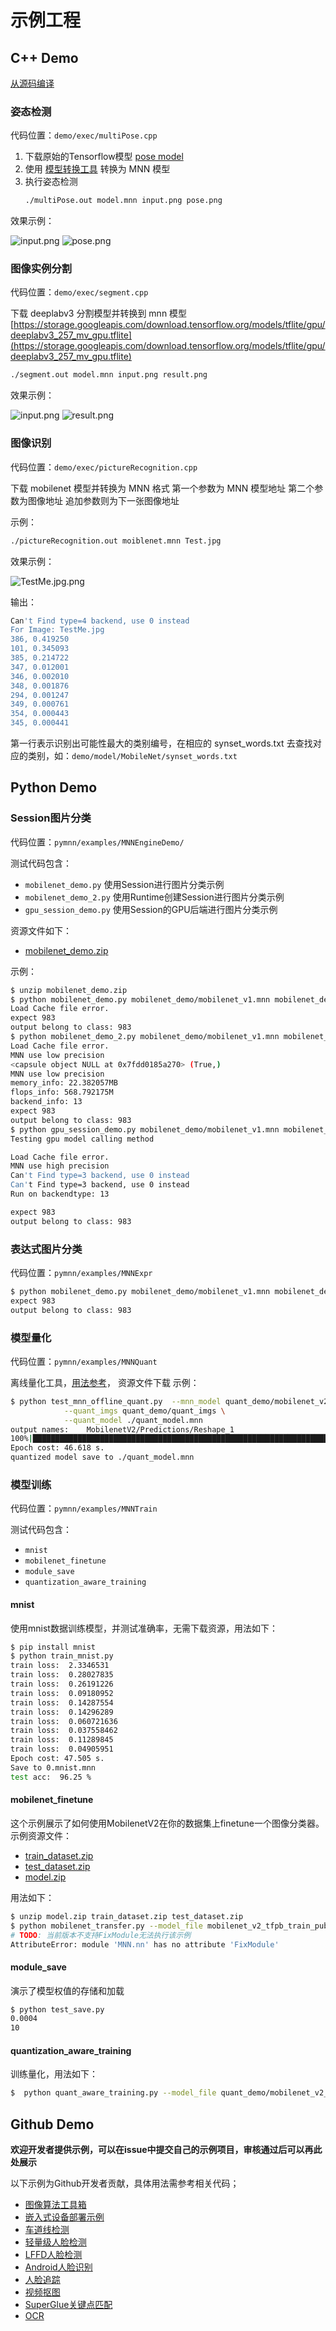# 示例工程

## C++ Demo
[从源码编译](../compile/tools.html#id7)
### 姿态检测
代码位置：`demo/exec/multiPose.cpp`

1. 下载原始的Tensorflow模型 [pose model](https://github.com/czy2014hust/posenet-python/raw/master/models/model-mobilenet_v1_075.pb)
2. 使用 [模型转换工具](../tools/convert.md) 转换为 MNN 模型
3. 执行姿态检测
    ```bash
    ./multiPose.out model.mnn input.png pose.png
    ```
效果示例：

![input.png](../_static/images/start/multipose_input.png)
![pose.png](../_static/images/start/multipose_pose.png)


### 图像实例分割
代码位置：`demo/exec/segment.cpp`

下载 deeplabv3 分割模型并转换到 mnn 模型
[https://storage.googleapis.com/download.tensorflow.org/models/tflite/gpu/deeplabv3_257_mv_gpu.tflite](https://storage.googleapis.com/download.tensorflow.org/models/tflite/gpu/deeplabv3_257_mv_gpu.tflite)

```bash
./segment.out model.mnn input.png result.png
```

效果示例：

![input.png](../_static/images/start/segment_input.png)
![result.png](../_static/images/start/segment_result.png)

### 图像识别
代码位置：`demo/exec/pictureRecognition.cpp`

下载 mobilenet 模型并转换为 MNN 格式
第一个参数为 MNN 模型地址
第二个参数为图像地址
追加参数则为下一张图像地址

示例：
```bash
./pictureRecognition.out moiblenet.mnn Test.jpg
```

效果示例：

![TestMe.jpg.png](../../resource/images/TestMe.jpg)

输出：
```bash
Can't Find type=4 backend, use 0 instead
For Image: TestMe.jpg
386, 0.419250
101, 0.345093
385, 0.214722
347, 0.012001
346, 0.002010
348, 0.001876
294, 0.001247
349, 0.000761
354, 0.000443
345, 0.000441
```
第一行表示识别出可能性最大的类别编号，在相应的 synset_words.txt 去查找对应的类别，如：`demo/model/MobileNet/synset_words.txt`

## Python Demo
### Session图片分类
代码位置：`pymnn/examples/MNNEngineDemo/`

测试代码包含：
- `mobilenet_demo.py` 使用Session进行图片分类示例
- `mobilenet_demo_2.py` 使用Runtime创建Session进行图片分类示例
- `gpu_session_demo.py` 使用Session的GPU后端进行图片分类示例

资源文件如下：
- [mobilenet_demo.zip](https://www.yuque.com/attachments/yuque/0/2020/zip/405909/1589442188553-74d67103-6770-4522-8766-3bb1b2ac4dd0.zip?_lake_card=%7B%22src%22%3A%22https%3A%2F%2Fwww.yuque.com%2Fattachments%2Fyuque%2F0%2F2020%2Fzip%2F405909%2F1589442188553-74d67103-6770-4522-8766-3bb1b2ac4dd0.zip%22%2C%22name%22%3A%22mobilenet_demo.zip%22%2C%22size%22%3A15781277%2C%22type%22%3A%22application%2Fzip%22%2C%22ext%22%3A%22zip%22%2C%22status%22%3A%22done%22%2C%22uid%22%3A%221588768106314-0%22%2C%22progress%22%3A%7B%22percent%22%3A99%7D%2C%22percent%22%3A0%2C%22refSrc%22%3A%22https%3A%2F%2Fwww.yuque.com%2Fattachments%2Fyuque%2F0%2F2020%2Fzip%2F405909%2F1589442188553-74d67103-6770-4522-8766-3bb1b2ac4dd0.zip%22%2C%22id%22%3A%22ZGVmm%22%2C%22card%22%3A%22file%22%7D)

示例：
```bash
$ unzip mobilenet_demo.zip
$ python mobilenet_demo.py mobilenet_demo/mobilenet_v1.mnn mobilenet_demo/ILSVRC2012_val_00049999.JPEG
Load Cache file error.
expect 983
output belong to class: 983
$ python mobilenet_demo_2.py mobilenet_demo/mobilenet_v1.mnn mobilenet_demo/ILSVRC2012_val_00049999.JPEG
Load Cache file error.
MNN use low precision
<capsule object NULL at 0x7fdd0185a270> (True,)
MNN use low precision
memory_info: 22.382057MB
flops_info: 568.792175M
backend_info: 13
expect 983
output belong to class: 983
$ python gpu_session_demo.py mobilenet_demo/mobilenet_v1.mnn mobilenet_demo/ILSVRC2012_val_00049999.JPEG 
Testing gpu model calling method

Load Cache file error.
MNN use high precision
Can't Find type=3 backend, use 0 instead
Can't Find type=3 backend, use 0 instead
Run on backendtype: 13 

expect 983
output belong to class: 983
```

### 表达式图片分类
代码位置：`pymnn/examples/MNNExpr`
```bash
$ python mobilenet_demo.py mobilenet_demo/mobilenet_v1.mnn mobilenet_demo/ILSVRC2012_val_00049999.JPEG
expect 983
output belong to class: 983
```
### 模型量化
代码位置：`pymnn/examples/MNNQuant`

离线量化工具，[用法参考](https://github.com/alibaba/MNN/tree/master/tools/MNNPythonOfflineQuant)，
资源文件下载
示例：
```bash
$ python test_mnn_offline_quant.py  --mnn_model quant_demo/mobilenet_v2_tfpb_train_withBN.mnn \
            --quant_imgs quant_demo/quant_imgs \
            --quant_model ./quant_model.mnn
output names:	 MobilenetV2/Predictions/Reshape_1
100%|██████████████████████████████████████████████████████████████████████████████████████████████████| 2/2 [00:46<00:00, 23.29s/it]
Epoch cost: 46.618 s.
quantized model save to ./quant_model.mnn
```

### 模型训练
代码位置：`pymnn/examples/MNNTrain`

测试代码包含：
- `mnist`
- `mobilenet_finetune`
- `module_save`
- `quantization_aware_training`
#### mnist
使用mnist数据训练模型，并测试准确率，无需下载资源，用法如下：
```bash
$ pip install mnist 
$ python train_mnist.py
train loss:  2.3346531
train loss:  0.28027835
train loss:  0.26191226
train loss:  0.09180952
train loss:  0.14287554
train loss:  0.14296289
train loss:  0.060721636
train loss:  0.037558462
train loss:  0.11289845
train loss:  0.04905951
Epoch cost: 47.505 s.
Save to 0.mnist.mnn
test acc:  96.25 %
```
#### mobilenet_finetune
这个示例展示了如何使用MobilenetV2在你的数据集上finetune一个图像分类器。
示例资源文件：
- [train_dataset.zip](https://www.yuque.com/attachments/yuque/0/2020/zip/405909/1589442189675-b6595179-10c2-4cf2-b4a2-739758e57792.zip?_lake_card=%7B%22src%22%3A%22https%3A%2F%2Fwww.yuque.com%2Fattachments%2Fyuque%2F0%2F2020%2Fzip%2F405909%2F1589442189675-b6595179-10c2-4cf2-b4a2-739758e57792.zip%22%2C%22name%22%3A%22train_dataset.zip%22%2C%22size%22%3A95202011%2C%22type%22%3A%22application%2Fzip%22%2C%22ext%22%3A%22zip%22%2C%22status%22%3A%22done%22%2C%22uid%22%3A%221588831792222-1%22%2C%22progress%22%3A%7B%22percent%22%3A99%7D%2C%22percent%22%3A0%2C%22id%22%3A%226kWMz%22%2C%22card%22%3A%22file%22%7D)
- [test_dataset.zip](https://www.yuque.com/attachments/yuque/0/2020/zip/405909/1589442189983-0b5aaa8c-ba5d-4143-9bbf-be32a44ea064.zip?_lake_card=%7B%22src%22%3A%22https%3A%2F%2Fwww.yuque.com%2Fattachments%2Fyuque%2F0%2F2020%2Fzip%2F405909%2F1589442189983-0b5aaa8c-ba5d-4143-9bbf-be32a44ea064.zip%22%2C%22name%22%3A%22test_dataset.zip%22%2C%22size%22%3A54743675%2C%22type%22%3A%22application%2Fzip%22%2C%22ext%22%3A%22zip%22%2C%22status%22%3A%22done%22%2C%22uid%22%3A%221588831792222-0%22%2C%22progress%22%3A%7B%22percent%22%3A99%7D%2C%22percent%22%3A0%2C%22refSrc%22%3A%22https%3A%2F%2Fwww.yuque.com%2Fattachments%2Fyuque%2F0%2F2020%2Fzip%2F405909%2F1589442189983-0b5aaa8c-ba5d-4143-9bbf-be32a44ea064.zip%22%2C%22id%22%3A%22DZmfq%22%2C%22card%22%3A%22file%22%7D)
- [model.zip](https://www.yuque.com/attachments/yuque/0/2020/zip/405909/1589442190124-6c567afd-8bf0-4411-bfac-0376c94b7dc9.zip?_lake_card=%7B%22src%22%3A%22https%3A%2F%2Fwww.yuque.com%2Fattachments%2Fyuque%2F0%2F2020%2Fzip%2F405909%2F1589442190124-6c567afd-8bf0-4411-bfac-0376c94b7dc9.zip%22%2C%22name%22%3A%22model.zip%22%2C%22size%22%3A13059416%2C%22type%22%3A%22application%2Fzip%22%2C%22ext%22%3A%22zip%22%2C%22status%22%3A%22done%22%2C%22uid%22%3A%221588831927601-0%22%2C%22progress%22%3A%7B%22percent%22%3A99%7D%2C%22percent%22%3A0%2C%22id%22%3A%22ThVjR%22%2C%22card%22%3A%22file%22%7D)

用法如下：
```bash
$ unzip model.zip train_dataset.zip test_dataset.zip
$ python mobilenet_transfer.py --model_file mobilenet_v2_tfpb_train_public.mnn --train_image_folder train_images --train_txt train.txt --test_image_folder test_images --test_txt test.txt --num_classes 1000
# TODO: 当前版本不支持FixModule无法执行该示例
AttributeError: module 'MNN.nn' has no attribute 'FixModule'
```

#### module_save
演示了模型权值的存储和加载
```bash
$ python test_save.py 
0.0004
10
```

#### quantization_aware_training
训练量化，用法如下：
```bash
$  python quant_aware_training.py --model_file quant_demo/mobilenet_v2_tfpb_train_withBN.mnn --val_image_path quant_demo/quant_imgs --val_txt quant_demo/val.txt
```

## Github Demo

**欢迎开发者提供示例，可以在issue中提交自己的示例项目，审核通过后可以再此处展示**

以下示例为Github开发者贡献，具体用法需参考相关代码；
- [图像算法工具箱](https://github.com/DefTruth/lite.ai.toolkit)
- [嵌入式设备部署示例](https://github.com/xindongzhang/MNN-APPLICATIONS)
- [车道线检测](https://github.com/MaybeShewill-CV/MNN-LaneNet)
- [轻量级人脸检测](https://github.com/Linzaer/Ultra-Light-Fast-Generic-Face-Detector-1MB/tree/master/MNN)
- [LFFD人脸检测](https://github.com/SyGoing/LFFD-MNN)
- [Android人脸识别](https://github.com/jackweiwang/Android-FaceDetection-UltraNet-MNN)
- [人脸追踪](https://github.com/qaz734913414/MNN_FaceTrack)
- [视频抠图](https://github.com/DefTruth/RobustVideoMatting.lite.ai.toolkit)
- [SuperGlue关键点匹配](https://github.com/Hanson0910/MNNSuperGlue)
- [OCR](https://github.com/DayBreak-u/chineseocr_lite/tree/onnx/android_projects/OcrLiteAndroidMNN)